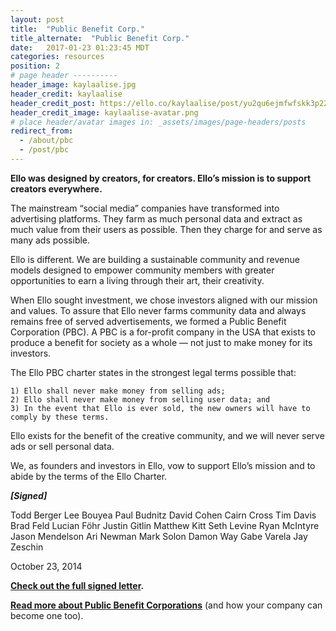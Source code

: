 ```yaml
---
layout: post
title:  "Public Benefit Corp."
title_alternate:  "Public Benefit Corp."
date:   2017-01-23 01:23:45 MDT
categories: resources
position: 2
# page header ----------
header_image: kaylaalise.jpg
header_credit: kaylaalise
header_credit_post: https://ello.co/kaylaalise/post/yu2qu6ejmfwfskk3p220wq
header_credit_image: kaylaalise-avatar.png
# place header/avatar images in: _assets/images/page-headers/posts
redirect_from:
  - /about/pbc
  - /post/pbc
---
```

**Ello was designed by creators, for creators. Ello’s mission is to support creators everywhere.**

The mainstream “social media” companies have transformed into advertising platforms. They farm as much personal data and extract as much value from their users as possible. Then they charge for and serve as many ads possible.

Ello is different. We are building a sustainable community and revenue models designed to empower community members with greater opportunities to earn a living through their art, their creativity.

When Ello sought investment, we chose investors aligned with our mission and values. To assure that Ello never farms community data and always remains free of served advertisements, we formed a Public Benefit Corporation (PBC). A PBC is a for-profit company in the USA that exists to produce a benefit for society as a whole — not just to make money for its investors.

The Ello PBC charter states in the strongest legal terms possible that:

    1) Ello shall never make money from selling ads;
    2) Ello shall never make money from selling user data; and
    3) In the event that Ello is ever sold, the new owners will have to comply by these terms.

Ello exists for the benefit of the creative community, and we will never serve ads or sell  personal data.

We, as founders and investors in Ello, vow to support Ello’s mission and to abide by the terms of the Ello Charter.

**_[Signed]_**

Todd Berger
Lee Bouyea
Paul Budnitz
David Cohen
Cairn Cross
Tim Davis
Brad Feld
Lucian Föhr
Justin Gitlin
Matthew Kitt
Seth Levine
Ryan McIntyre
Jason Mendelson
Ari Newman
Mark Solon
Damon Way
Gabe Varela
Jay Zeschin

October 23, 2014

**[Check out the full signed letter](/wtf/downloads/ello-pbc.pdf).**

**[Read more about Public Benefit Corporations](http://benefitcorp.net/)** (and how your company can become one too).
